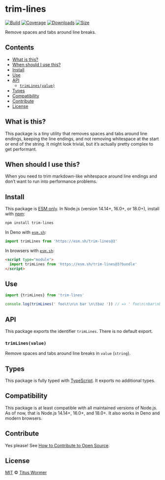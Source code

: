 # trim-lines

[![Build](https://github.com/wooorm/trim-lines/workflows/main/badge.svg)](https://github.com/wooorm/trim-lines/actions) [![Coverage](https://img.shields.io/codecov/c/github/wooorm/trim-lines.svg)](https://codecov.io/github/wooorm/trim-lines) [![Downloads](https://img.shields.io/npm/dm/trim-lines.svg)](https://www.npmjs.com/package/trim-lines) [![Size](https://img.shields.io/bundlephobia/minzip/trim-lines.svg)](https://bundlephobia.com/result?p=trim-lines)

Remove spaces and tabs around line breaks.

## Contents

* [What is this?](./#what-is-this)
* [When should I use this?](./#when-should-i-use-this)
* [Install](./#install)
* [Use](./#use)
* [API](./#api)
  * [`trimLines(value)`](./#trimlinesvalue)
* [Types](./#types)
* [Compatibility](./#compatibility)
* [Contribute](./#contribute)
* [License](./#license)

## What is this?

This package is a tiny utility that removes spaces and tabs around line endings, keeping the line endings, and not removing whitespace at the start or end of the string. It might look trivial, but it’s actually pretty complex to get performant.

## When should I use this?

When you need to trim markdown-like whitespace around line endings and don’t want to run into performance problems.

## Install

This package is [ESM only](https://gist.github.com/sindresorhus/a39789f98801d908bbc7ff3ecc99d99c). In Node.js (version 14.14+, 16.0+, or 18.0+), install with [npm](https://docs.npmjs.com/cli/install):

```sh
npm install trim-lines
```

In Deno with [`esm.sh`](https://esm.sh):

```js
import trimLines from 'https://esm.sh/trim-lines@3'
```

In browsers with [`esm.sh`](https://esm.sh):

```html
<script type="module">
  import trimLines from 'https://esm.sh/trim-lines@3?bundle'
</script>
```

## Use

```js
import {trimLines} from 'trim-lines'

console.log(trimLines(' foo\t\n\n bar \n\tbaz ')) // => ' foo\n\nbar\nbaz '
```

## API

This package exports the identifier `trimLines`. There is no default export.

### `trimLines(value)`

Remove spaces and tabs around line breaks in `value` (`string`).

## Types

This package is fully typed with [TypeScript](https://www.typescriptlang.org). It exports no additional types.

## Compatibility

This package is at least compatible with all maintained versions of Node.js. As of now, that is Node.js 14.14+, 16.0+, and 18.0+. It also works in Deno and modern browsers.

## Contribute

Yes please! See [How to Contribute to Open Source](https://opensource.guide/how-to-contribute/).

## License

[MIT](license/) © [Titus Wormer](https://wooorm.com)
